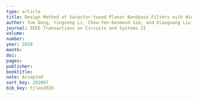 ```yaml
---
type: article
title: Design Method of Varactor-tuned Planar Bandpass Filters with Wide Tunable Frequency Range and Single Bias Control
author: Yue Dong, Yingsong Li, Chow-Yen-Desmond Sim, and Xiaoguang Liu
journal: IEEE Transactions on Circuits and Systems II
volume:
number:
year: 2020
month:
doi: 
pages:
publisher:
booktitle:
note: Accepted
sort_key: 202007
bib_key: tjlee2020
---
```

